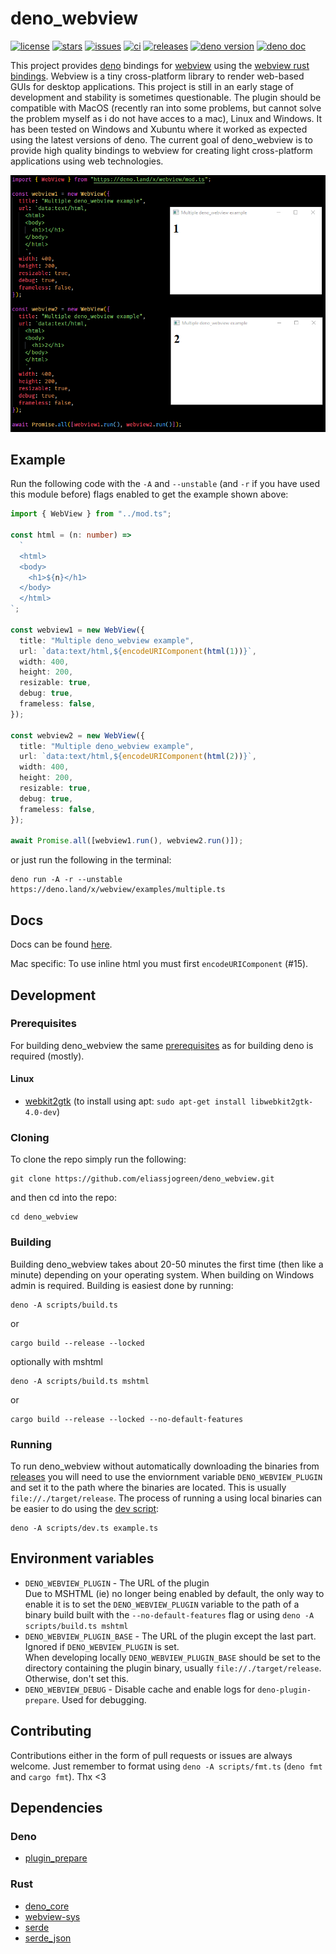 # deno_webview

[![license](https://img.shields.io/github/license/eliassjogreen/deno_webview)](https://github.com/eliassjogreen/deno_webview/blob/master/LICENSE)
[![stars](https://img.shields.io/github/stars/eliassjogreen/deno_webview)](https://github.com/eliassjogreen/deno_webview/stargazers)
[![issues](https://img.shields.io/github/issues/eliassjogreen/deno_webview)](https://github.com/eliassjogreen/deno_webview/issues)
[![ci](https://github.com/eliassjogreen/deno_webview/workflows/ci/badge.svg)](https://github.com/eliassjogreen/deno_webview/actions)
[![releases](https://img.shields.io/github/downloads/eliassjogreen/deno_webview/total)](https://github.com/eliassjogreen/deno_webview/releases/latest/)
[![deno version](https://img.shields.io/badge/deno-1.0.0-success)](https://github.com/denoland/deno)
[![deno doc](https://doc.deno.land/badge.svg)](https://doc.deno.land/https/deno.land/x/webview/mod.ts)

This project provides [deno](https://github.com/denoland/deno) bindings for
[webview](https://github.com/zserge/webview) using the
[webview rust bindings](https://github.com/Boscop/web-view). Webview is a tiny
cross-platform library to render web-based GUIs for desktop applications. This
project is still in an early stage of development and stability is sometimes
questionable. The plugin should be compatible with MacOS (recently ran into some
problems, but cannot solve the problem myself as i do not have acces to a mac),
Linux and Windows. It has been tested on Windows and Xubuntu where it worked as
expected using the latest versions of deno. The current goal of deno_webview is
to provide high quality bindings to webview for creating light cross-platform
applications using web technologies.

![Example image](images/deno_webview.png)

## Example

Run the following code with the `-A` and `--unstable` (and `-r` if you have
used this module before) flags enabled to get the example shown above:

```ts
import { WebView } from "../mod.ts";

const html = (n: number) =>
  `
  <html>
  <body>
    <h1>${n}</h1>
  </body>
  </html>
`;

const webview1 = new WebView({
  title: "Multiple deno_webview example",
  url: `data:text/html,${encodeURIComponent(html(1))}`,
  width: 400,
  height: 200,
  resizable: true,
  debug: true,
  frameless: false,
});

const webview2 = new WebView({
  title: "Multiple deno_webview example",
  url: `data:text/html,${encodeURIComponent(html(2))}`,
  width: 400,
  height: 200,
  resizable: true,
  debug: true,
  frameless: false,
});

await Promise.all([webview1.run(), webview2.run()]);
```

or just run the following in the terminal:

```
deno run -A -r --unstable https://deno.land/x/webview/examples/multiple.ts
```

## Docs

Docs can be found
[here](https://doc.deno.land/https/deno.land/x/webview/mod.ts).

Mac specific: To use inline html you must first `encodeURIComponent` (#15).

## Development

### Prerequisites

For building deno_webview the same
[prerequisites](https://deno.land/std/manual.md#prerequisites) as for building
deno is required (mostly).

#### Linux

- [webkit2gtk](https://webkitgtk.org/) (to install using apt:
  `sudo apt-get install libwebkit2gtk-4.0-dev`)

### Cloning

To clone the repo simply run the following:

```
git clone https://github.com/eliassjogreen/deno_webview.git
```

and then cd into the repo:

```
cd deno_webview
```

### Building

Building deno_webview takes about 20-50 minutes the first time (then like a
minute) depending on your operating system. When building on Windows admin is
required. Building is easiest done by running:

```
deno -A scripts/build.ts
```

or

```
cargo build --release --locked
```

optionally with mshtml

```
deno -A scripts/build.ts mshtml
```

or

```
cargo build --release --locked --no-default-features
```

### Running

To run deno_webview without automatically downloading the binaries from
[releases](https://github.com/eliassjogreen/deno_webview/releases) you will need
to use the enviornment variable `DENO_WEBVIEW_PLUGIN` and set it to the path where the binaries
are located. This is usually `file://./target/release`. The process of running a
using local binaries can be easier to do using the
[dev script](https://github.com/eliassjogreen/deno_webview/tree/master/scripts/dev.ts):

```
deno -A scripts/dev.ts example.ts
```

## Environment variables

-   `DENO_WEBVIEW_PLUGIN` - The URL of the plugin  
    Due to MSHTML (ie) no longer being enabled by default, the only way to enable it is to set the `DENO_WEBVIEW_PLUGIN` variable to the path of a binary
    build built with the `--no-default-features` flag or using
    `deno -A scripts/build.ts mshtml`
-   `DENO_WEBVIEW_PLUGIN_BASE` - The URL of the plugin except the last part. Ignored if `DENO_WEBVIEW_PLUGIN` is set.  
    When developing locally `DENO_WEBVIEW_PLUGIN_BASE` should be set to the directory containing the plugin binary, usually `file://./target/release`. Otherwise, don't set this.
-   `DENO_WEBVIEW_DEBUG` - Disable cache and enable logs for `deno-plugin-prepare`. Used for debugging.

## Contributing

Contributions either in the form of pull requests or issues are always welcome.
Just remember to format using `deno -A scripts/fmt.ts` (`deno fmt` and
`cargo fmt`). Thx <3

## Dependencies

### Deno

- [plugin_prepare](https://deno.land/x/plugin_prepare)

### Rust

- [deno_core](https://crates.io/crates/deno_core)
- [webview-sys](https://crates.io/crates/webview-sys)
- [serde](https://crates.io/crates/serde)
- [serde_json](https://crates.io/crates/serde_json)
